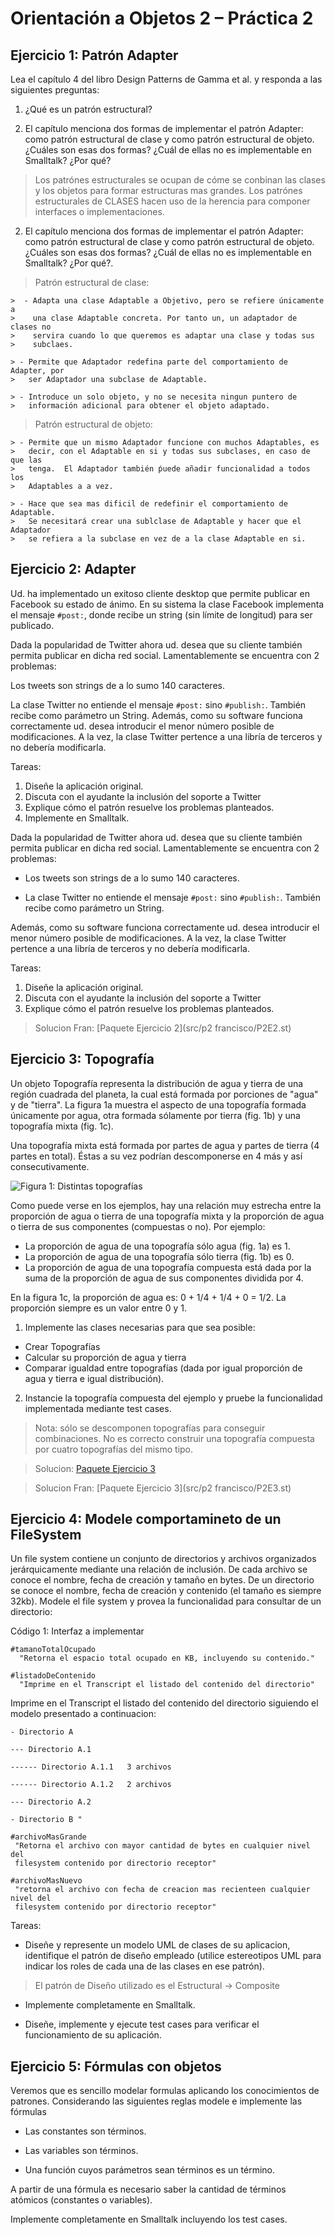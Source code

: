 Orientación a Objetos 2 – Práctica 2
====================================

Ejercicio 1: Patrón Adapter
---------------------------

Lea el capítulo 4 del libro Design Patterns de Gamma et al. y responda a las
siguientes preguntas:

1. ¿Qué es un patrón estructural?

2. El capítulo menciona dos formas de implementar el patrón Adapter: como
   patrón estructural de clase y como patrón estructural de objeto. ¿Cuáles son
   esas dos formas? ¿Cuál de ellas no es implementable en Smalltalk? ¿Por qué?

  > Los patrónes estructurales se ocupan de cóme se conbinan las clases y los
  > objetos para formar estructuras mas grandes.  Los patrónes estructurales de
  > CLASES hacen uso de la herencia para componer interfaces o
  > implementaciones.

2. El capítulo menciona dos formas de implementar el patrón Adapter: como
   patrón estructural de clase y como patrón estructural de objeto. ¿Cuáles son
   esas dos formas? ¿Cuál de ellas no es implementable en Smalltalk? ¿Por qué?.


  > Patrón estructural de clase:

    >  - Adapta una clase Adaptable a Objetivo, pero se refiere únicamente a
    >    una clase Adaptable concreta. Por tanto un, un adaptador de clases no
    >    servira cuando lo que queremos es adaptar una clase y todas sus
    >    subclaes.

    > - Permite que Adaptador redefina parte del comportamiento de Adapter, por
    >   ser Adaptador una subclase de Adaptable.

    > - Introduce un solo objeto, y no se necesita ningun puntero de
    >   información adicional para obtener el objeto adaptado.

  > Patrón estructural de objeto:

    > - Permite que un mismo Adaptador funcione con muchos Adaptables, es
    >   decir, con el Adaptable en si y todas sus subclases, en caso de que las
    >   tenga.  El Adaptador también ṕuede añadir funcionalidad a todos los
    >   Adaptables a a vez.

    > - Hace que sea mas dificil de redefinir el comportamiento de Adaptable.
    >   Se necesitará crear una sublclase de Adaptable y hacer que el Adaptador
    >   se refiera a la subclase en vez de a la clase Adaptable en si.


Ejercicio 2: Adapter
--------------------

Ud. ha implementado un exitoso cliente desktop que permite publicar en Facebook
su estado de ánimo. En su sistema la clase Facebook implementa el mensaje
`#post:`, donde recibe un string (sin límite de longitud) para ser publicado.

Dada la popularidad de Twitter ahora ud. desea que su cliente también permita
publicar en dicha red social. Lamentablemente se encuentra con 2 problemas:

Los tweets son strings de a lo sumo 140 caracteres.

La clase Twitter no entiende el mensaje `#post:` sino `#publish:`. También
recibe como parámetro un String.
Además, como su software funciona correctamente ud. desea introducir el menor
número posible de modificaciones.
A la vez, la clase Twitter pertence a una libría de terceros y no debería
modificarla.

Tareas:

1. Diseñe la aplicación original.
2. Discuta con el ayudante la inclusión del soporte a Twitter
3. Explique cómo el patrón resuelve los problemas planteados.
4. Implemente en Smalltalk.

Dada la popularidad de Twitter ahora ud. desea que su cliente también permita
publicar en dicha red social. Lamentablemente se encuentra con 2 problemas:

  - Los tweets son strings de a lo sumo 140 caracteres.

  - La clase Twitter no entiende el mensaje `#post:` sino `#publish:`. También
    recibe como parámetro un String.

Además, como su software funciona correctamente ud. desea introducir el menor
número posible de modificaciones.
A la vez, la clase Twitter pertence a una libría de terceros y no debería
modificarla.

Tareas:

  1. Diseñe la aplicación original.
  2. Discuta con el ayudante la inclusión del soporte a Twitter
  3. Explique cómo el patrón resuelve los problemas planteados.

  > Solucion Fran:
  [Paquete Ejercicio 2](src/p2 francisco/P2E2.st)


Ejercicio 3: Topografía
-----------------------

Un objeto Topografía representa la distribución de agua y tierra de una región
cuadrada del planeta, la cual está formada por porciones de "agua" y de
"tierra". La figura 1a muestra el aspecto de una topografía formada únicamente
por agua, otra formada sólamente por tierra (fig. 1b) y una topografía mixta
(fig. 1c).

Una topografía mixta está formada por partes de agua y partes de tierra
(4 partes en total). Éstas a su vez podrían descomponerse en 4 más y así
consecutivamente.

![Figura 1: Distintas topografías](img/p2/topografias.png)

Como puede verse en los ejemplos, hay una relación muy estrecha entre la
proporción de agua o tierra de una topografía mixta y la proporción de agua o
tierra de sus componentes (compuestas o no). Por ejemplo:

  - La proporción de agua de una topografía sólo agua (fig. 1a) es 1.
  - La proporción de agua de una topografía sólo tierra (fig. 1b) es 0.
  - La proporción de agua de una topografía compuesta está dada por la suma de
    la proporción de agua de sus componentes dividida por 4.

En la figura 1c, la proporción de agua es: 0 + 1/4 + 1/4 + 0 = 1/2. La
proporción siempre es un valor entre 0 y 1.

1. Implemente las clases necesarias para que sea posible:

  - Crear Topografías
  - Calcular su proporción de agua y tierra
  - Comparar igualdad entre topografías (dada por igual proporción de agua y
    tierra e igual distribución).

2. Instancie la topografía compuesta del ejemplo y pruebe la funcionalidad
   implementada mediante test cases.

> Nota: sólo se descomponen topografías para conseguir combinaciones. No es
> correcto construir una topografía compuesta por cuatro topografías del mismo
> tipo.

> Solucion:
  [Paquete Ejercicio 3](src/p2/PooP2E3.st)

> Solucion Fran:
  [Paquete Ejercicio 3](src/p2 francisco/P2E3.st)

Ejercicio 4: Modele comportamineto de un FileSystem
---------------------------------------------------

Un file system contiene un conjunto de directorios y archivos organizados
jerárquicamente mediante una relación de inclusión. De cada archivo se conoce
el nombre, fecha de creación y tamaño en bytes. De un directorio se conoce el
nombre, fecha de creación y contenido (el tamaño es siempre 32kb). Modele el
file system y provea la funcionalidad para consultar de un directorio:

Código 1: Interfaz a implementar

  ```smalltalk
  #tamanoTotalOcupado
    "Retorna el espacio total ocupado en KB, incluyendo su contenido."
  ```

  ```smalltalk
  #listadoDeContenido
    "Imprime en el Transcript el listado del contenido del directorio"
  ```

Imprime en el Transcript el listado del contenido del directorio siguiendo el
modelo presentado a continuacion:

  ```
  - Directorio A

  --- Directorio A.1

  ------ Directorio A.1.1   3 archivos

  ------ Directorio A.1.2   2 archivos

  --- Directorio A.2

  - Directorio B "
  ```



  ```smalltalk
  #archivoMasGrande
   "Retorna el archivo con mayor cantidad de bytes en cualquier nivel del
   filesystem contenido por directorio receptor"
  ```



  ```smalltalk
  #archivoMasNuevo
   "retorna el archivo con fecha de creacion mas recienteen cualquier nivel del
   filesystem contenido por directorio receptor"
  ```

Tareas:

  - Diseñe y represente un modelo UML de clases de su aplicacion, identifique
    el patrón de diseño empleado (utilice estereotipos UML para indicar los
    roles de cada una de las clases en ese patrón).


> El patrón de Diseño utilizado es el Estructural -> Composite


  - Implemente completamente en Smalltalk.

  - Diseñe, implemente y ejecute test cases para verificar el funcionamiento de
    su aplicación.


Ejercicio 5: Fórmulas con objetos
---------------------------------

Veremos que es sencillo modelar formulas aplicando los conocimientos de
patrones. Considerando las siguientes reglas modele e implemente las fórmulas

  - Las constantes son términos.

  - Las variables son términos.

  - Una función cuyos parámetros sean términos es un término.

A partir de una fórmula es necesario saber la cantidad de términos atómicos
(constantes o variables).

Implemente completamente en Smalltalk incluyendo los test cases.
